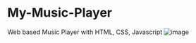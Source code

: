 # My-Music-Player
 Web based Music Player with HTML, CSS, Javascript
![image](https://user-images.githubusercontent.com/40732440/139128467-6995c436-8e9c-4230-96a2-7d685d6ed0f1.png)
